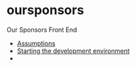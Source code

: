 # oursponsors
Our Sponsors Front End

- [Assumptions](./docs/Assumptions.md)
- [Starting the development environment](./docs/UpAndRunning.md)
- 
